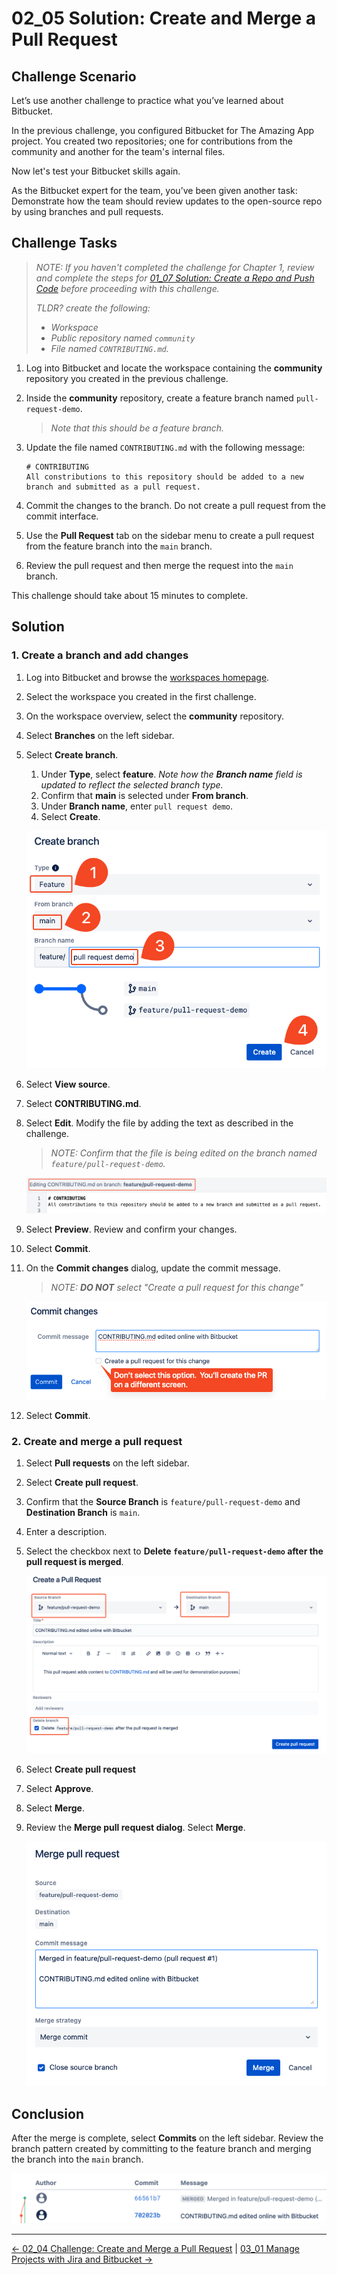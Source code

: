 # 02_05 Solution: Create and Merge a Pull Request

## Challenge Scenario

Let’s use another challenge to practice what you’ve learned about Bitbucket.

In the previous challenge, you configured Bitbucket for The Amazing App project.  You created two repositories; one for contributions from the community and another for the team's internal files.

Now let's test your Bitbucket skills again.

As the Bitbucket expert for the team, you’ve been given another task: Demonstrate how the team should review updates to the open-source repo by using branches and pull requests.

## Challenge Tasks

> *NOTE: If you haven't completed the challenge for Chapter 1, review and complete the steps for [01_07 Solution: Create a Repo and Push Code](../../ch1_getting_started_with_bitbucket/01_07_solution_create_a_repo_and_add_code/README.md) before proceeding with this challenge.*
>
> *TLDR? create the following:*
>
>- *Workspace*
>- *Public repository named `community`*
>- *File named `CONTRIBUTING.md`.*

1. Log into Bitbucket and locate the workspace containing the **community** repository you created in the previous challenge.
1. Inside the **community** repository, create a feature branch named `pull-request-demo`.

    > *Note that this should be a feature branch.*

1. Update the file named `CONTRIBUTING.md` with the following message:

    ```text
    # CONTRIBUTING
    All constributions to this repository should be added to a new branch and submitted as a pull request.
    ```

1. Commit the changes to the branch.  Do not create a pull request from the commit interface.
1. Use the **Pull Request** tab on the sidebar menu to create a pull request from the feature branch into the `main` branch.
1. Review the pull request and then merge the request into the `main` branch.

This challenge should take about 15 minutes to complete.

## Solution

### 1. Create a branch and add changes

1. Log into Bitbucket and browse the [workspaces homepage](https://bitbucket.org/account/workspaces/).
1. Select the workspace you created in the first challenge.
1. On the workspace overview, select the **community** repository.
1. Select **Branches** on the left sidebar.
1. Select **Create branch**.

    1. Under **Type**, select **feature**.  *Note how the **Branch name** field is updated to reflect the selected branch type.*
    1. Confirm that **main** is selected under **From branch**.
    1. Under **Branch name**, enter `pull request demo`.
    1. Select **Create**.

    ![Create a feature branch](./images/02_05-solution-2.png)

1. Select **View source**.
1. Select **CONTRIBUTING.md**.
1. Select **Edit**.  Modify the file by adding the text as described in the challenge.

    > *NOTE: Confirm that the file is being edited on the branch named `feature/pull-request-demo`.*

    ![Confirm the feature branch is selected](./images/02_05-solution-3.png)

1. Select **Preview**. Review and confirm your changes.
1. Select **Commit**.
1. On the **Commit changes** dialog, update the commit message.

    > *NOTE: **DO NOT** select "Create a pull request for this change"*

    ![Don't create a pull request using the commit dialog](./images/02_05-solution-4.png)

1. Select **Commit**.

### 2. Create and merge a pull request

1. Select **Pull requests** on the left sidebar.
1. Select **Create pull request**.
1. Confirm that the **Source Branch** is `feature/pull-request-demo`
and **Destination Branch** is `main`.
1. Enter a description.
1. Select the checkbox next to **Delete `feature/pull-request-demo` after the pull request is merged**.

    ![Create a pull request](./images/02_05-solution-5.png)

1. Select **Create pull request**
1. Select **Approve**.
1. Select **Merge**.
1. Review the **Merge pull request dialog**. Select **Merge**.

    ![Merge the pull request](./images/02_05-solution-6.png)

## Conclusion

After the merge is complete, select **Commits** on the left sidebar.  Review the branch pattern created by committing to the feature branch and merging the branch into the `main` branch.

![Review the branch visualization after merging the feature branch into main](./images/02_05-solution-7.png)
<!-- FooterStart -->
---
[← 02_04 Challenge: Create and Merge a Pull Request](../images/02_04_challenge_create_and_merge_a_pull_request/README.md) | [03_01 Manage Projects with Jira and Bitbucket →](../../ch3_working_with_jira_cloud/03_01_manage_projects_with_jira_and_bitbucket/README.md)
<!-- FooterEnd -->
